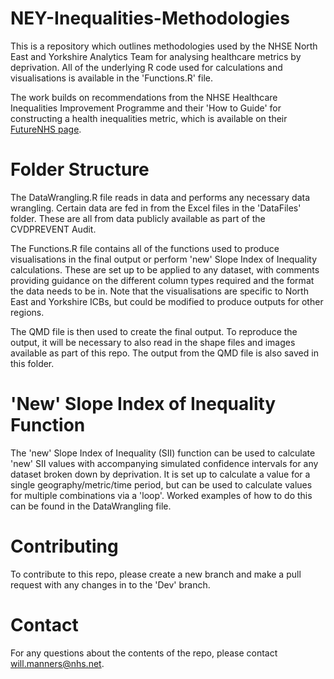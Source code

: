 # NEY-Inequalities-Methodologies
This is a repository which outlines methodologies used by the NHSE North East and Yorkshire Analytics Team for analysing healthcare metrics by deprivation. All of the underlying R code used for calculations and visualisations is available in the 'Functions.R' file.

The work builds on recommendations from the NHSE Healthcare Inequalities Improvement Programme and their 'How to Guide' for constructing a health inequalities metric, which is available on their [FutureNHS page](https://future.nhs.uk/InequalitiesImprovement/view?objectId=164231013).

# Folder Structure
The DataWrangling.R file reads in data and performs any necessary data wrangling. Certain data are fed in from the Excel files in the 'DataFiles' folder. These are all from data publicly available as part of the CVDPREVENT Audit. 

The Functions.R file contains all of the functions used to produce visualisations in the final output or perform 'new' Slope Index of Inequality calculations. These are set up to be applied to any dataset, with comments providing guidance on the different column types required and the format the data needs to be in. Note that the visualisations are specific to North East and Yorkshire ICBs, but could be modified to produce outputs for other regions.

The QMD file is then used to create the final output. To reproduce the output, it will be necessary to also read in the shape files and images available as part of this repo. The output from the QMD file is also saved in this folder.

# 'New' Slope Index of Inequality Function
The 'new' Slope Index of Inequality (SII) function can be used to calculate 'new' SII values with accompanying simulated confidence intervals for any dataset broken down by deprivation. It is set up to calculate a value for a single geography/metric/time period, but can be used to calculate values for multiple combinations via a 'loop'. Worked examples of how to do this can be found in the DataWrangling file.

# Contributing
To contribute to this repo, please create a new branch and make a pull request with any changes in to the 'Dev' branch. 

# Contact
For any questions about the contents of the repo, please contact will.manners@nhs.net.
